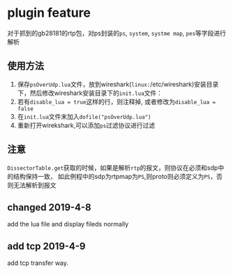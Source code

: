 
# plugin feature

对于抓到的gb28181的rtp包，对ps封装的`ps`, `system`, `systme map`, `pes`等字段进行解析

## 使用方法

1. 保存`psOverUdp.lua`文件，放到wireshark(`linux:`/etc/wireshark)安装目录下，然后修改wireshark安装目录下的`init.lua`文件：
2. 若有`disable_lua = true`这样的行，则注释掉, 或者修改为`disable_lua = false`
3. 在`init.lua`文件末加入`dofile("psOverUdp.lua")`
4. 重新打开wirekshark,可以添加`ps`过滤协议进行过滤

## 注意

`DissectorTable.get`获取的时候，如果是解析`rtp`的报文，则协议在必须和sdp中的结构保持一致，
如此例程中的sdp为rtpmap为`PS`,则proto则必须定义为`PS`，否则无法解析到报文

## changed 2019-4-8

add the lua file and display fileds normally

## add tcp 2019-4-9

add tcp transfer way.
